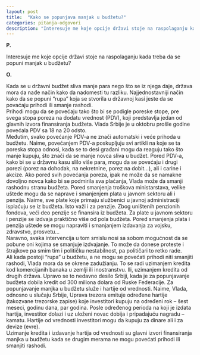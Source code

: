 ```yaml
---
layout: post
title:  "Kako se popunjava manjak u budžetu?"
categories: pitanja-odgovori
description: "Interesuje me koje opcije državi stoje na raspolaganju kada treba da se popuni manjak u budžetu?"
---
```


**P.**

Interesuje me koje opcije državi stoje na raspolaganju kada treba da se popuni manjak u budžetu?


**O.**

<div class="justify">
Kada se u državni budžet sliva manje para nego što se iz njega daje, država mora da nađe
način kako da nadomesti tu razliku. Najjednostavniji način kako da se popuni “rupa” koja
se stvorila u državnoj kasi jeste da se povaćaju prihodi ili smanje rashodi.<br/>
Prihodi mogu da se povećaju tako što bi se podigle poreske stope, pre svega stopa
poreza na dodatu vrednost (PDV), koji predstavlja jedan od glavnih izvora finansiranja
budžeta. Vlada Srbije je u oktobru prošle godine povećala PDV sa 18 na 20 odsto.<br/>
Međutim, svako povećanje PDV-a ne znači automatski i veće prihoda u budžetu. Naime,
povećanjem PDV-a poskupljuju svi artikli na koje se ta poreska stopa odnosi, kada se to
desi građani mogu da reaguju tako što manje kupuju, što znači da se manje novca sliva
u budžet. Pored PDV-a, kako bi se u državnu kasu slilo više para, mogu da se povećaju i
drugi porezi (porez na dohodak, na nekretnine, porez na dobit…), ali i carine i akcize.
Ako pored svih povećanja poreza, ipak ne može da se namakne dovoljno novca kako
bi se podmirila sva plaćanja, Vlada može da smanji rashodnu stranu budžeta. Pored
smanjenja troškova ministarstava, velike uštede mogu da se naprave i smanjenjem
plata u javnom sektoru ali i penzija. Naime, sve plate koje primaju službenici u javnoj
administraciji isplaćuju se iz budžeta. Isto važi i za penzije. Zbog uništenih penzionih
fondova, veći deo penzije se finansira iz budžeta. Za plate u javnom sektoru i penzije se
izdvaja praktično više od pola budžeta. Pored smanjenja plata i penzija uštede se mogu
napraviti i smanjanjem izdavanja za vojsku, zdravstvo, prosvetu…<br/>
Naravno, svaka intervencija u tom smislu nosi sa sobom mogućnost da se pobune oni
kojima se smanjuje izdvajanje. To može da donese proteste i štrajkove pa smim tim i
političku nestabilnost, pa političari to retko rade.<br/>
Ali kada postoji “rupa” u budžetu, a ne mogu se povećati prihodi niti smanjiti rashodi,
Vlada mora da se okrene zadužianju. To se radi uzimanjem kredita kod komercijanih
banaka u zemlji ili inostranstvu. Ili, uzimanjem kredita od drugih država. Upravo se to
nedavno desilo Srbiji, kada je za popunjavanje budžeta dobila kredit od 300 miliona
dolara od Ruske Federacije. Za popunjavanje manjka u budžetu služe i hartije od
vrednosti. Naime, Vlada, odnosno u slučaju Srbije, Uprava trezora emituje određene
hartije (takozvane trezorske zapise) koje investitori kupuju na određeni rok – šest meseci,
godinu dana, par godina. Posle određenog perioda na koji je izdata hartija, investitor
dolazi i uz uloženi novac dobija i pripadajuću nagradu – kamatu. Hartije od vrednosti
investitori mogu da kupuju za dinare ali i za devize (evre).<br/>
Uzimanje kredita i izdavanje hartija od vrednosti su glavni izvori finansiranja manjka u
budžetu kada se drugim merama ne mogu povećati prihodi ili smanjiti rashodi.</div>
